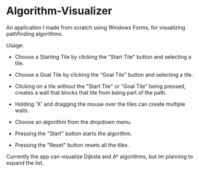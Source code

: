 # Algorithm-Visualizer
An application I made from scratch using Windows Forms, for visualizing pathfinding algorithms. 




Usage:

-  Choose a Starting Tile by clicking the "Start Tile" button and selecting a tile.
  
-  Choose a Goal Tile by clicking the "Goal Tile" button and selecting a tile.
  
-  Clicking on a tile without the "Start Tile" or "Goal Tile" being pressed, creates a wall that blocks that tile from being part of the path.
  
-  Holding 'X' and dragging the mouse over the tiles can create multiple walls.
  
-  Choose an algorithm from the dropdown menu.
  
-  Pressing the "Start" button starts the algorithm.
  
-  Pressing the "Reset" button resets all the tiles.
  
  
Currently the app can visualize Dijksta and A* algorithms, but Im planning to expand the list.

